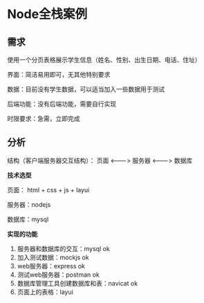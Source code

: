 # Node全栈案例

## 需求

使用一个分页表格展示学生信息（姓名、性别、出生日期、电话、住址）

界面：简洁易用即可，无其他特别要求

数据：目前没有学生数据，可以适当加入一些数据用于测试

后端功能：没有后端功能，需要自行实现

时限要求：急需，立即完成

## 分析

结构（客户端服务器交互结构）： 页面 <---> 服务器 <---> 数据库

**技术选型**

页面： html + css + js + layui

服务器：nodejs

数据库：mysql

**实现的功能**

1. 服务器和数据库的交互：mysql                 ok
2. 加入测试数据：mockjs                       ok
3. web服务器：express                       ok
4. 测试web服务器：postman                   ok
5. 数据库管理工具创建数据库和表：navicat        ok
6. 页面上的表格：layui